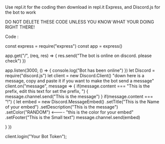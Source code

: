 Use repl.it for the coding then download in repl.it Express, and Discord.js for the bot to work

DO NOT DELETE THESE CODE UNLESS YOU KNOW WHAT YOUR DOING RIGHT THERE!

Code :

const express = require("express")
const app = express()

app.get("/", (req, res) => {
  res.send("The bot is online on discord. please check")
})

app.listen(3000, () => {
  console.log("Bot has been online")
})
let Discord = require("discord.js")
let client = new Discord.Client()
"down here is a message, copy and paste it if you want to make the bot send a message"
client.on("message", message => {
if(message.content === "This is the prefix, edit this text for set the prefix, ") {  
  message.channel.send("This is the message")
}
  if(message.content === "!") {
  let embed = new Discord.MessageEmbed()
  .setTitle("This is the Name of your embed")
  .setDescription("This is the message")
  .setColor("RANDOM")  <---- "this is the color for your embed"
  .setFooter("This is the Small text")
  message.channel.send(embed) 

}
})

client.login("Your Bot Token");
